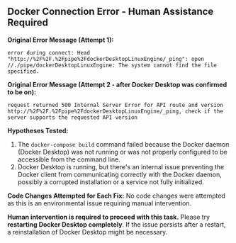 ## Docker Connection Error - Human Assistance Required

**Original Error Message (Attempt 1):**
```
error during connect: Head "http://%2F%2F.%2Fpipe%2FdockerDesktopLinuxEngine/_ping": open //./pipe/dockerDesktopLinuxEngine: The system cannot find the file specified.
```

**Original Error Message (Attempt 2 - after Docker Desktop was confirmed to be on):**
```
request returned 500 Internal Server Error for API route and version http://%2F%2F.%2Fpipe%2FdockerDesktopLinuxEngine/_ping, check if the server supports the requested API version
```

**Hypotheses Tested:**
1. The `docker-compose build` command failed because the Docker daemon (Docker Desktop) was not running or was not properly configured to be accessible from the command line.
2. Docker Desktop is running, but there's an internal issue preventing the Docker client from communicating correctly with the Docker daemon, possibly a corrupted installation or a service not fully initialized.

**Code Changes Attempted for Each Fix:**
No code changes were attempted as this is an environmental issue requiring manual intervention.

**Human intervention is required to proceed with this task.** Please try **restarting Docker Desktop completely**. If the issue persists after a restart, a reinstallation of Docker Desktop might be necessary.

